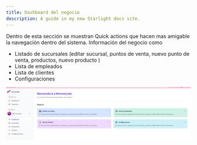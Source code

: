 ```yaml
---
title: Dashboard del negocio
description: A guide in my new Starlight docs site.
---
```


Dentro de esta sección se muestran Quick actions que hacen mas amigable la navegación dentro del sistema.
Información del negocio como

- Listado de sucursales (editar sucursal, puntos de venta, nuevo punto de venta, productos, nuevo producto )
- Lista de empleados
- Lista de clientes
- Configuraciones

![Página de registro](../../../assets/business-dashboard.png)
